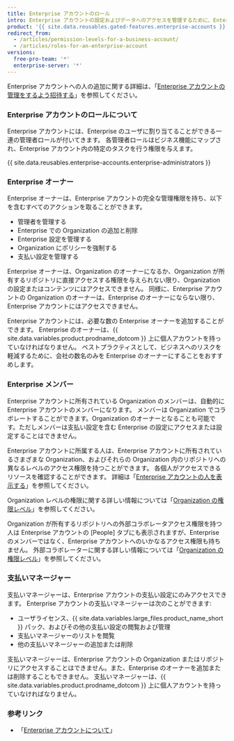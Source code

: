 ```yaml
---
title: Enterprise アカウントのロール
intro: Enterprise アカウントの設定およびデータへのアクセスを管理するために、Enterprise アカウントの人に異なるロールを割り当てることができます。
product: '{{ site.data.reusables.gated-features.enterprise-accounts }}'
redirect_from:
  - /articles/permission-levels-for-a-business-account/
  - /articles/roles-for-an-enterprise-account
versions:
  free-pro-team: '*'
  enterprise-server: '*'
---
```


Enterprise アカウントへの人の追加に関する詳細は、「[Enterprise アカウントの管理をするよう招待する](/articles/inviting-people-to-manage-your-enterprise-account)」を参照してください。

### Enterprise アカウントのロールについて

Enterprise アカウントには、Enterprise のユーザに割り当てることができる一連の管理者ロールが付いてきます。 各管理者ロールはビジネス機能にマップされ、Enterprise アカウント内の特定のタスクを行う権限を与えます。

{{ site.data.reusables.enterprise-accounts.enterprise-administrators }}

### Enterprise オーナー

Enterprise オーナーは、Enterprise アカウントの完全な管理権限を持ち、以下を含むすべてのアクションを取ることができます。
- 管理者を管理する
- Enterprise での Organization の追加と削除
- Enterprise 設定を管理する
- Organization にポリシーを強制する
- 支払い設定を管理する

Enterprise オーナーは、Organization のオーナーになるか、Organization が所有するリポジトリに直接アクセスする権限を与えられない限り、Organization の設定またはコンテンツにはアクセスできません。 同様に、Enterprise アカウントの Organization のオーナーは、Enterprise のオーナーにならない限り、Enterprise アカウントにはアクセスできません。

Enterprise アカウントには、必要な数の Enterprise オーナーを追加することができます。 Enterprise のオーナーは、{{ site.data.variables.product.prodname_dotcom }} 上に個人アカウントを持っていなければなりません。 ベストプラクティスとして、ビジネスへのリスクを軽減するために、会社の数名のみを Enterprise のオーナーにすることをおすすめします。

### Enterprise メンバー

Enterprise アカウントに所有されている Organization のメンバーは、自動的に Enterprise アカウントのメンバーになります。 メンバーは Organization でコラボレートすることができます。Organization のオーナーとなることも可能です。ただしメンバーは支払い設定を含む Enterprise の設定にアクセスまたは設定することはできません。

Enterprise アカウントに所属する人は、Enterprise アカウントに所有されているさまざまな Organization、およびそれらの Organization 内のリポジトリへの異なるレベルのアクセス権限を持つことができます。 各個人がアクセスできるリソースを確認することができます。 詳細は「[Enterprise アカウントの人を表示する](/articles/viewing-people-in-your-enterprise-account)」を参照してください。

Organization レベルの権限に関する詳しい情報については「[Organization の権限レベル](/articles/permission-levels-for-an-organization)」を参照してください。

Organization が所有するリポジトリへの外部コラボレータアクセス権限を持つ人は Enterprise アカウントの [People] タブにも表示されますが、Enterprise のメンバーではなく、Enterprise アカウントへのいかなるアクセス権限も持ちません。 外部コラボレーターに関する詳しい情報については「[Organization の権限レベル](/articles/permission-levels-for-an-organization#outside-collaborators)」を参照してください。

### 支払いマネージャー

支払いマネージャーは、Enterprise アカウントの支払い設定にのみアクセスできます。 Enterprise アカウントの支払いマネージャーは次のことができます:
- ユーザライセンス、{{ site.data.variables.large_files.product_name_short }} パック、およびその他の支払い設定の閲覧および管理
- 支払いマネージャーのリストを閲覧
- 他の支払いマネージャーの追加または削除

支払いマネージャーは、Enterprise アカウントの Organization またはリポジトリにアクセスすることはできません。また、Enterprise のオーナーを追加または削除することもできません。 支払いマネージャーは、{{ site.data.variables.product.prodname_dotcom }} 上に個人アカウントを持っていなければなりません。

### 参考リンク

- 「[Enterprise アカウントについて](/articles/about-enterprise-accounts)」
